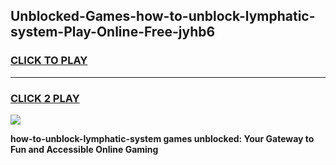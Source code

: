 
## Unblocked-Games-how-to-unblock-lymphatic-system-Play-Online-Free-jyhb6
<h3>
<a href="https://premium76.site?title=how-to-unblock-lymphatic-system&ref=26A">CLICK TO PLAY</a></h3>
<hr>

<h3>
<a href="https://premium76.site?title=how-to-unblock-lymphatic-system&ref=26A">CLICK 2 PLAY</a>
  
</h3>

<a href="https://premium76.site?title=how-to-unblock-lymphatic-system&ref=26A"><img src="https://clearcache.store/games.png"></a>


**how-to-unblock-lymphatic-system games unblocked: Your Gateway to Fun and Accessible Online Gaming**
